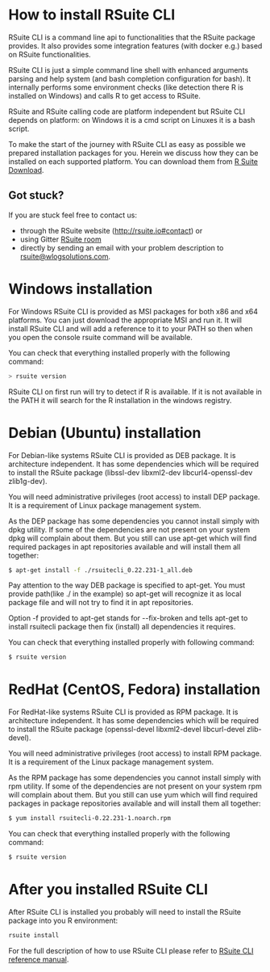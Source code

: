 # How to install RSuite CLI

RSuite CLI is a command line api to functionalities that the RSuite package provides. It also provides some integration features (with docker e.g.)
based on RSuite functionalities.

RSuite CLI is just a simple command line shell with enhanced arguments parsing and help system (and bash completion configuration for bash).
It internally performs some environment checks (like detection there R is installed on Windows) and calls R to get access to RSuite.

RSuite and RSuite calling code are platform independent but RSuite CLI depends on platform: on Windows it is a cmd script on Linuxes it is a
bash script.

To make the start of the journey with RSuite CLI as easy as possible we prepared installation packages for you. Herein we discuss how they can be
installed on each supported platform. You can download them from [R
Suite Download](http://rsuite.io/RSuite_Download.php).

## **Got stuck?**

If you are stuck feel free to contact us:

* through the RSuite website (http://rsuite.io#contact) or 
* using Gitter [RSuite room](https://gitter.im/WLOGSolutions/RSuite
  "RSuite room")
* directly by sending an email with your problem description to
  [rsuite@wlogsolutions.com](mailto:rsuite@wlogsolutions.com).
  
# Windows installation

For Windows RSuite CLI is provided as MSI packages for both x86 and x64 platforms. You can just download the appropriate MSI and run it.
It will install RSuite CLI and will add a reference to it to your PATH so then when you open the console rsuite command will be available. 

You can check that everything installed properly with the following command:

``` bash
> rsuite version
```

RSuite CLI on first run will try to detect if R is available. If it is not available in  the PATH it will search for the R installation in the windows
registry. 

# Debian (Ubuntu) installation

For Debian-like systems RSuite CLI is provided as DEB package. It is architecture independent. It has some dependencies which will be
required to install the RSuite package (libssl-dev libxml2-dev libcurl4-openssl-dev zlib1g-dev).

You will need administrative privileges (root access) to install DEP package. It is a requirement of Linux package management system.

As the DEP package has some dependencies you cannot install simply with dpkg utility. If some of the dependencies are not present on your
system dpkg will complain about them. But you still can use apt-get which will find required packages in apt repositories available and
will install them all together:

``` bash
$ apt-get install -f ./rsuitecli_0.22.231-1_all.deb
```

Pay attention to the way DEB package is specified to apt-get. You must provide path(like ./ in the example) so apt-get will recognize it 
as local package file and will not try to find it in apt repositories.

Option -f provided to apt-get stands for --fix-broken and tells apt-get to install rsuitecli package then fix (install) all dependencies it
requires.

You can check that everything installed properly with following command:

``` bash
$ rsuite version
```

# RedHat (CentOS, Fedora) installation

For RedHat-like systems RSuite CLI is provided as RPM package. It is architecture independent. It has some dependencies which will be
required to install the RSuite package (openssl-devel libxml2-devel libcurl-devel zlib-devel).

You will need administrative privileges (root access) to install RPM package. It is a requirement of the Linux package management system.

As the RPM package has some dependencies you cannot install simply with rpm utility. If some of the dependencies are not present on your
system rpm will complain about them. But you still can use yum which will find required packages in package repositories available and
will install them all together:

``` bash
$ yum install rsuitecli-0.22.231-1.noarch.rpm
```

You can check that everything installed properly with the following command:

``` bash
$ rsuite version
```

# After you installed RSuite CLI

After RSuite CLI is installed you probably will need to install the RSuite package into you R environment:

``` bash
rsuite install
```

For the full description of how to use RSuite CLI please refer to [RSuite CLI reference manual](http://rsuite.io/RSuite_Tutorial.php?article=rsuite_cli_reference.md).
